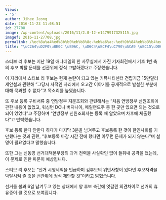 ```yaml
---
Views:
- '5'
author: Jihee Jeong
date: 2016-11-23 11:08:51
id: 27708
image: /wp-content/uploads/2016/11/2.0-12-e1479917325115.jpg
imagef: 2016-11-27708.jpg
permalink: /%ec%8a%a4%ed%8b%b0%eb%b8%8c-%eb%a6%ac-%ed%9b%84%eb%b3%b4%ec%9e%90%ea%b2%a9-%eb%b0%95%ed%83%88-%eb%b0%98%eb%b0%95/
title: "\uC2A4\uD2F0\uBE0C \uB9AC, \uD6C4\uBCF4\uC790\uACA9 \uBC15\uD0C8 \uBC18\uBC15"
---
```


스티브 리 후보는 지난 19일 애나데일의 한 사무실에서 가진 기자회견에서 기호 1번 측의 후보 박탈 문제를 선관위에 정식 고발하겠다고 주장했습니다.

이 자리에서 스티브 리 후보는 현재 논란이 되고 있는 커뮤니티센터 건립기금 15만달러 제안설과 관련해 “그당시 사적인 자리에서 오고간 이야기를 공개적으로 발설한 부분에 대해 묵과할 수 없다”고 목소리를 높였습니다.

또 후보 등록 구비서류 중 연방정부 지문조회와 관련해서는 “처음 연방정부 신원조회에 관한 내용이 없었고, 워싱턴 DC나 버지니아, 메릴랜드주 중 한 곳만 있으면 되는 것오로 되어 있었다”고 주장하며 “연방정부 신원조회서는 등록 때 알았으며 차후에 체출했다”고 반박했습니다.

후보 등록 한다 안한다 하다가 마지막 3분을 남겨두고 후보등록 한 것이 한인사회를 기만했다는 것과 관련, “후보등록 마감 시간 전에 했다면 아무런 문제가 되지 않는다”며 설명이 필요없다고 말했습니다.

또한 그는 신동영 선거대책본부장의 과거 전력을 사실확인 없이 들취내 공격을 했는데, 이 문제로 인한 파문이 예상됩니다.

스티브 리 후보는 “선거 시행세칙을 언급하며 김후보의 위반사항이 있다면 후보자격을 박탈시켜 줄 것을 선관위에 정식 제안할 것”이라고 밝혔습니다.

선거를 불과 6일 남겨두고 있는 상태에서 양 후보 측간에 엇갈린 의견차이로 선거의 휴유증이 클 것으로 보여집니다.